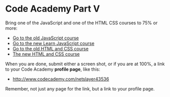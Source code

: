 # Code Academy Part V

Bring one of the JavaScript and one of the HTML CSS courses to 75% or more:

- [Go to the old JavaScript course](http://www.codecademy.com/tracks/javascript)
- [Go to the new Learn JavaScript course](https://www.codecademy.com/learn/learn-javascript)
- [Go to the old HTML and CSS course](http://www.codecademy.com/tracks/web)
- [The new HTML and CSS course](https://www.codecademy.com/learn/learn-html-css)

When you are done, submit either a screen shot, or if you are at 100%, a link to your Code Academy **profile page**, like this:

- <http://www.codecademy.com/netslayer43536>

Remember, not just any page for the link, but a link to your profile page.
